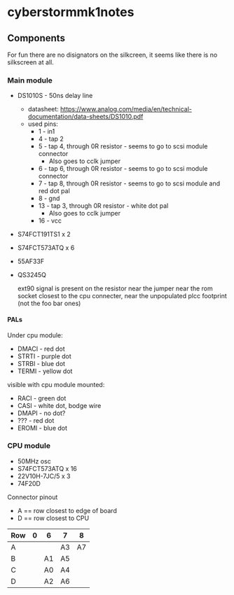 # cyberstormmk1notes

## Components

For fun there are no disignators on the silkcreen, it seems like there is no silkscreen at all.

### Main module

- DS1010S - 50ns delay line
  - datasheet: https://www.analog.com/media/en/technical-documentation/data-sheets/DS1010.pdf
  - used pins:
    - 1 - in1
    - 4 - tap 2
    - 5 - tap 4, through 0R resistor - seems to go to scsi module connector
        - Also goes to cclk jumper
    - 6 - tap 6, through 0R resistor - seems to go to scsi module connector
    - 7 - tap 8, through 0R resistor - seems to go to scsi module and red dot pal
    - 8 - gnd
    - 13 - tap 3, through 0R resistor - white dot pal
      - Also goes to cclk jumper
    - 16 - vcc
- S74FCT191TS1 x 2
- S74FCT573ATQ x 6
- 55AF33F
- QS3245Q


  ext90 signal is present on the resistor near the jumper near the rom socket closest to the cpu connecter, near the unpopulated plcc footprint (not the foo bar ones)

#### PALs

Under cpu module:
- DMACI - red dot
- STRTI - purple dot
- STRBI - blue dot
- TERMI - yellow dot

visible with cpu module mounted:
- RACI - green dot
- CASI - white dot, bodge wire
- DMAPI - no dot?
- ??? - red dot
- EROMI - blue dot

### CPU module

- 50MHz osc
- S74FCT573ATQ x 16
- 22V10H-7JC/5 x 3
- 74F20D

Connector pinout

- A == row closest to edge of board
- D == row closest to CPU

| Row |  0  |   6  |   7  |   8  |
|-----|-----|------|------|------|
| A   |     |      |  A3  |  A7  |
| B   |     |  A1  |  A5  |      |
| C   |     |  A0  |  A4  |      |
| D   |     |  A2  |  A6  |      |



